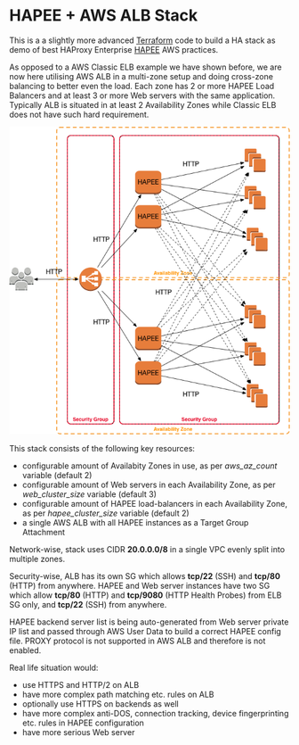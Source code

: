 # HAPEE + AWS ALB Stack

This is a a slightly more advanced [Terraform](https://www.terraform.io/) code to build a HA stack as demo of best HAProxy Enterprise [HAPEE](https://www.haproxy.com/products/haproxy-enterprise-edition/) AWS practices.

As opposed to a AWS Classic ELB example we have shown before, we are now here utilising AWS ALB in a multi-zone setup and doing cross-zone balancing to better even the load. Each zone has 2 or more HAPEE Load Balancers and at least 3 or more Web servers with the same application. Typically ALB is situated in at least 2 Availability Zones while Classic ELB does not have such hard requirement.

![](hapee_alb_scheme.png)

This stack consists of the following key resources:

- configurable amount of Availabity Zones in use, as per _aws\_az\_count_ variable (default 2)
- configurable amount of Web servers in each Availability Zone, as per _web\_cluster\_size_ variable (default 3)
- configurable amount of HAPEE load-balancers in each Availability Zone, as per _hapee\_cluster\_size_ variable (default 2)
- a single AWS ALB with all HAPEE instances as a Target Group Attachment

Network-wise, stack uses CIDR **20.0.0.0/8** in a single VPC evenly split into multiple zones.

Security-wise, ALB has its own SG which allows **tcp/22** (SSH) and **tcp/80** (HTTP) from anywhere. HAPEE and Web server instances have two SG which allow **tcp/80** (HTTP) and **tcp/9080** (HTTP Health Probes) from ELB SG only, and **tcp/22** (SSH) from anywhere.

HAPEE backend server list is being auto-generated from Web server private IP list and passed through AWS User Data to build a correct HAPEE config file. PROXY protocol is not supported in AWS ALB and therefore is not enabled.

Real life situation would:

- use HTTPS and HTTP/2 on ALB
- have more complex path matching etc. rules on ALB
- optionally use HTTPS on backends as well
- have more complex anti-DOS, connection tracking, device fingerprinting etc. rules in HAPEE configuration
- have more serious Web server

